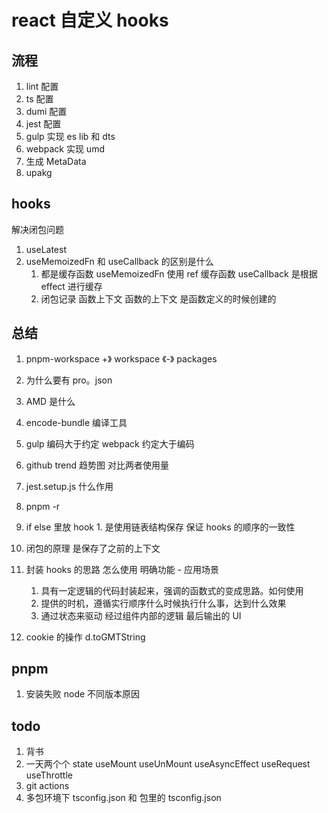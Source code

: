 # react 自定义 hooks

## 流程

1. lint 配置
2. ts 配置
3. dumi 配置
4. jest 配置
5. gulp 实现 es lib 和 dts
6. webpack 实现 umd
7. 生成 MetaData
8. upakg

## hooks

解决闭包问题

1. useLatest
2. useMemoizedFn 和 useCallback 的区别是什么
   1. 都是缓存函数 useMemoizedFn 使用 ref 缓存函数 useCallback 是根据 effect 进行缓存
   2. 闭包记录 函数上下文 函数的上下文 是函数定义的时候创建的

## 总结

1. pnpm-workspace +》 workspace 《-》 packages
2. 为什么要有 pro。json
3. AMD 是什么
4. encode-bundle 编译工具
5. gulp 编码大于约定 webpack 约定大于编码
6. github trend 趋势图 对比两者使用量
7. jest.setup.js 什么作用
8. pnpm -r
9. if else 里放 hook 1. 是使用链表结构保存 保证 hooks 的顺序的一致性
10. 闭包的原理 是保存了之前的上下文
11. 封装 hooks 的思路 怎么使用 明确功能 - 应用场景

    1. 具有一定逻辑的代码封装起来，强调的函数式的变成思路。如何使用
    2. 提供的时机，遵循实行顺序什么时候执行什么事，达到什么效果
    3. 通过状态来驱动 经过组件内部的逻辑 最后输出的 UI

12. cookie 的操作 d.toGMTString

## pnpm

1. 安装失败 node 不同版本原因

## todo

1. 背书
2. 一天两个个 state useMount useUnMount useAsyncEffect useRequest useThrottle
3. git actions
4. 多包环境下 tsconfig.json 和 包里的 tsconfig.json
